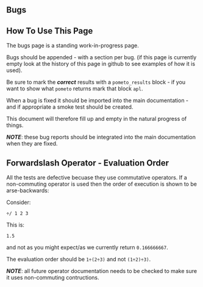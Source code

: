 ## Bugs

## How To Use This Page

The bugs page is a standing work-in-progress page.

Bugs should be appended - with a section per bug. (if this page is currently empty look at the history of this page in github to see examples of how it is used).

Be sure to mark the ***correct*** results with a `pometo_results` block - if you want to show what `pometo` returns mark that block `apl`.

When a bug is fixed it should be imported into the main documentation - and if appropriate a smoke test should be created.

This document will therefore fill up and empty in the natural progress of things.

***NOTE***: these bug reports should be integrated into the main documentation when they are fixed.

## Forwardslash Operator - Evaluation Order

All the tests are defective becuase they use commutative operators. If a non-commuting operator is used then the order of execution is shown to be arse-backwards:

Consider:

```pometo
÷/ 1 2 3
```

This is:
```pometo_results
1.5
```
and not as you might expect/as we currently return `0.166666667`.

The evaluation order should be `1÷(2÷3)` and not `(1÷2)÷3)`.

***NOTE***: all future operator documentation needs to be checked to make sure it uses non-commuting contructions.